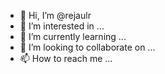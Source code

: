 - 👋 Hi, I’m @rejaulr
- 👀 I’m interested in ...
- 🌱 I’m currently learning ...
- 💞️ I’m looking to collaborate on ...
- 📫 How to reach me ...

<!---
rejaulr/rejaulr is a ✨ special ✨ repository because its `README.md` (this file) appears on your GitHub profile.
You can click the Preview link to take a look at your changes.
--->
